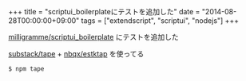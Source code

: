 +++
title = "scriptui_boilerplateにテストを追加した"
date = "2014-08-28T00:00:00+09:00"
tags = ["extendscript", "scriptui", "nodejs"]
+++

[milligramme/scriptui_boilerplate](https://github.com/milligramme/scriptui_boilerplate) にテストを追加した

[substack/tape](https://github.com/substack/tape) + [nbqx/estktap](https://github.com/nbqx/estktap) を使ってる

```
$ npm tape
```

